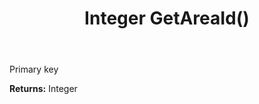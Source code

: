 ﻿---
uid: crmscript_ref_NSArea_GetAreaId
title: Integer GetAreaId()
intellisense: NSArea.GetAreaId
keywords: NSArea, GetAreaId
so.topic: reference
---

Primary key

**Returns:** Integer


